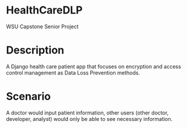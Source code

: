 # HealthCareDLP
WSU Capstone Senior Project

# Description
A Django health care patient app that focuses on encryption and access control management as Data Loss Prevention methods.

# Scenario
A doctor would input patient information, other users (other doctor, developer, analyst) would only be able to see necessary information.
